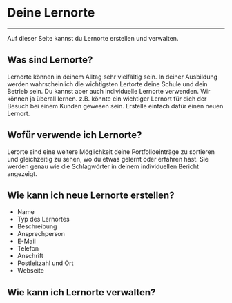 # Deine Lernorte

- - - 
Auf dieser Seite kannst du Lernorte erstellen und verwalten.

## Was sind Lernorte?
Lernorte können in deinem Alltag sehr vielfältig sein. In deiner Ausbildung werden wahrscheinlich die wichtigsten Lertorte deine Schule und dein Betrieb sein. Du kannst aber auch individuelle Lernorte verwenden. Wir können ja überall lernen. z.B. könnte ein wichtiger Lernort für dich der Besuch bei einem Kunden gewesen sein. Erstelle einfach dafür einen neuen Lernort.

## Wofür verwende ich Lernorte?
Lerorte sind eine weitere Möglichkeit deine Portfolioeinträge zu sortieren und gleichzeitig zu sehen, wo du etwas gelernt oder erfahren hast. Sie werden genau wie die Schlagwörter in deinem individuellen Bericht angezeigt.

## Wie kann ich neue Lernorte erstellen?

* Name
* Typ des Lernortes
* Beschreibung
* Ansprechperson
* E-Mail
* Telefon
* Anschrift
* Postleitzahl und Ort
* Webseite

## Wie kann ich Lernorte verwalten?
